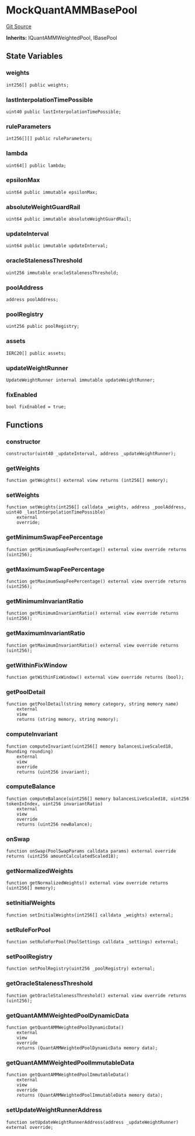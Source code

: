 # MockQuantAMMBasePool
[Git Source](https://github.com/QuantAMMProtocol/QuantAMM-V1/blob/3cfe58cf30c64b95a2607d2672fb541c48d807e0/contracts/mock/MockQuantAMMBasePool.sol)

**Inherits:**
IQuantAMMWeightedPool, IBasePool


## State Variables
### weights

```solidity
int256[] public weights;
```


### lastInterpolationTimePossible

```solidity
uint40 public lastInterpolationTimePossible;
```


### ruleParameters

```solidity
int256[][] public ruleParameters;
```


### lambda

```solidity
uint64[] public lambda;
```


### epsilonMax

```solidity
uint64 public immutable epsilonMax;
```


### absoluteWeightGuardRail

```solidity
uint64 public immutable absoluteWeightGuardRail;
```


### updateInterval

```solidity
uint64 public immutable updateInterval;
```


### oracleStalenessThreshold

```solidity
uint256 immutable oracleStalenessThreshold;
```


### poolAddress

```solidity
address poolAddress;
```


### poolRegistry

```solidity
uint256 public poolRegistry;
```


### assets

```solidity
IERC20[] public assets;
```


### updateWeightRunner

```solidity
UpdateWeightRunner internal immutable updateWeightRunner;
```


### fixEnabled

```solidity
bool fixEnabled = true;
```


## Functions
### constructor


```solidity
constructor(uint40 _updateInterval, address _updateWeightRunner);
```

### getWeights


```solidity
function getWeights() external view returns (int256[] memory);
```

### setWeights


```solidity
function setWeights(int256[] calldata _weights, address _poolAddress, uint40 _lastInterpolationTimePossible)
    external
    override;
```

### getMinimumSwapFeePercentage


```solidity
function getMinimumSwapFeePercentage() external view override returns (uint256);
```

### getMaximumSwapFeePercentage


```solidity
function getMaximumSwapFeePercentage() external view override returns (uint256);
```

### getMinimumInvariantRatio


```solidity
function getMinimumInvariantRatio() external view override returns (uint256);
```

### getMaximumInvariantRatio


```solidity
function getMaximumInvariantRatio() external view override returns (uint256);
```

### getWithinFixWindow


```solidity
function getWithinFixWindow() external view override returns (bool);
```

### getPoolDetail


```solidity
function getPoolDetail(string memory category, string memory name)
    external
    view
    returns (string memory, string memory);
```

### computeInvariant


```solidity
function computeInvariant(uint256[] memory balancesLiveScaled18, Rounding rounding)
    external
    view
    override
    returns (uint256 invariant);
```

### computeBalance


```solidity
function computeBalance(uint256[] memory balancesLiveScaled18, uint256 tokenInIndex, uint256 invariantRatio)
    external
    view
    override
    returns (uint256 newBalance);
```

### onSwap


```solidity
function onSwap(PoolSwapParams calldata params) external override returns (uint256 amountCalculatedScaled18);
```

### getNormalizedWeights


```solidity
function getNormalizedWeights() external view override returns (uint256[] memory);
```

### setInitialWeights


```solidity
function setInitialWeights(int256[] calldata _weights) external;
```

### setRuleForPool


```solidity
function setRuleForPool(PoolSettings calldata _settings) external;
```

### setPoolRegistry


```solidity
function setPoolRegistry(uint256 _poolRegistry) external;
```

### getOracleStalenessThreshold


```solidity
function getOracleStalenessThreshold() external view override returns (uint256);
```

### getQuantAMMWeightedPoolDynamicData


```solidity
function getQuantAMMWeightedPoolDynamicData()
    external
    view
    override
    returns (QuantAMMWeightedPoolDynamicData memory data);
```

### getQuantAMMWeightedPoolImmutableData


```solidity
function getQuantAMMWeightedPoolImmutableData()
    external
    view
    override
    returns (QuantAMMWeightedPoolImmutableData memory data);
```

### setUpdateWeightRunnerAddress


```solidity
function setUpdateWeightRunnerAddress(address _updateWeightRunner) external override;
```

